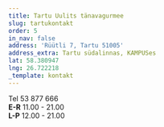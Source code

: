 ```yaml
---
title: Tartu Uulits tänavagurmee
slug: tartukontakt
order: 5
in_nav: false
address: 'Rüütli 7, Tartu 51005'
address_extra: Tartu südalinnas, KAMPUSes
lat: 58.380947
lng: 26.722218
_template: kontakt
---
```


Tel 53 877 666  
**E-R** 11.00 - 21.00  
**L-P** 12.00 - 21.00

